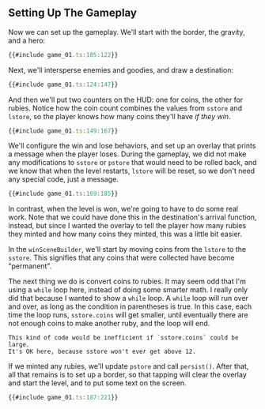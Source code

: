 ## Setting Up The Gameplay

Now we can set up the gameplay.  We'll start with the border, the gravity, and a
hero:

```typescript
{{#include game_01.ts:105:122}}
```

Next, we'll intersperse enemies and goodies, and draw a destination:

```typescript
{{#include game_01.ts:124:147}}
```

And then we'll put two counters on the HUD: one for coins, the other for rubies.
Notice how the coin count combines the values from `sstore` and `lstore`, so the
player knows how many coins they'll have *if they win*.

```typescript
{{#include game_01.ts:149:167}}
```

We'll configure the win and lose behaviors, and set up an overlay that prints a
message when the player loses.  During the gameplay, we did not make any
modifications to `sstore` or `pstore` that would need to be rolled back, and we
know that when the level restarts, `lstore` will be reset, so we don't need any
special code, just a message.

```typescript
{{#include game_01.ts:169:185}}
```

In contrast, when the level is won, we're going to have to do some real work.
Note that we could have done this in the destination's arrival function,
instead, but since I wanted the overlay to tell the player how many rubies they
minted and how many coins they minted, this was a little bit easier.

In the `winSceneBuilder`, we'll start by moving coins from the `lstore` to the
`sstore`.  This signifies that any coins that were collected have become
"permanent".

The next thing we do is convert coins to rubies.  It may seem odd that I'm using
a `while` loop here, instead of doing some smarter math.  I really only did that
because I wanted to show a `while` loop.  A `while` loop will run over and over,
as long as the condition in parentheses is true.  In this case, each time the
loop runs, `sstore.coins` will get smaller, until eventually there are not
enough coins to make another ruby, and the loop will end.  

```admonish Note
This kind of code would be inefficient if `sstore.coins` could be large.
It's OK here, because sstore won't ever get above 12.
```

If we minted any rubies, we'll update `pstore` and call `persist()`.  After
that, all that remains is to set up a border, so that tapping will clear the
overlay and start the level, and to put some text on the screen.

```typescript
{{#include game_01.ts:187:221}}
```
